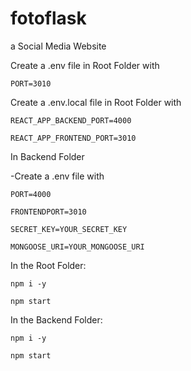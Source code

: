 # fotoflask
a Social Media Website


Create a .env file in Root Folder with

`PORT=3010`

Create a .env.local file in Root Folder with

`REACT_APP_BACKEND_PORT=4000`

`REACT_APP_FRONTEND_PORT=3010`


In Backend Folder

-Create a .env file with

`PORT=4000`

`FRONTENDPORT=3010`

`SECRET_KEY=YOUR_SECRET_KEY`

`MONGOOSE_URI=YOUR_MONGOOSE_URI`


In the Root Folder:

`npm i -y`

`npm start`


In the Backend Folder:

`npm i -y`

`npm start`